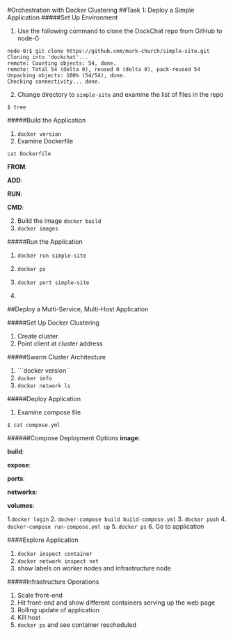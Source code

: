 #Orchestration with Docker Clustering
##Task 1: Deploy a Simple Application
#####Set Up Environment
1. Use the following command to clone the DockChat repo from GitHub to node-0

```
node-0:$ git clone https://github.com/mark-church/simple-site.git
Cloning into 'dockchat'...
remote: Counting objects: 54, done.
remote: Total 54 (delta 0), reused 0 (delta 0), pack-reused 54
Unpacking objects: 100% (54/54), done.
Checking connectivity... done.
```
2. Change directory to ```simple-site``` and examine the list of files in the repo

```
$ tree
```
#####Build the Application
1. ```docker version```
2. Examine Dockerfile

```
cat Dockerfile
```
__FROM__:

__ADD__:

__RUN__:

__CMD__:



2. Build the image ```docker build```
3. ```docker images```

#####Run the Application
1. ```docker run simple-site```
2. ```docker ps```
3. ```docker port simple-site```



3. 

##Deploy a Multi-Service, Multi-Host Application

#####Set Up Docker Clustering
1. Create cluster
2. Point client at cluster address


#####Swarm Cluster Architecture

1. ```docker version``
2. ```docker info```
3. ```docker network ls```

#####Deploy Application
1. Examine compose file

```
$ cat compose.yml

```
######Compose Deployment Options
__image__:

__build__:

__expose__:

__ports__:

__networks__:

__volumes__:


1.```docker login```
2. ```docker-compose build build-compose.yml```
3. ```docker push```
4. ```docker-compose run-compose.yml up```
5. ```docker ps``` 
6. Go to application

####Explore Application
1. ```docker inspect container```
2. ```docker network inspect net```
3. show labels on worker nodes and infrastructure node

#####Infrastructure Operations
1. Scale front-end
2. Hit front-end and show different containers serving up the web page
3. Rolling update of application
4. Kill host
5. ```docker ps``` and see container rescheduled






